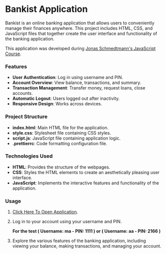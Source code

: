 # Bankist Application

Bankist is an online banking application that allows users to conveniently manage their finances anywhere. This project includes HTML, CSS, and JavaScript files that together create the user interface and functionality of the banking application.

This application was developed during [Jonas Schmedtmann's JavaScript Course](https://www.udemy.com/share/101Wfe3@WNfGGz11Oi9aTz8k04tFZTOeWvzLQXZsSOnuHZXk7n3xF_sBJQTf5GT05dyygfpFow==/).

### Features

- **User Authentication**: Log in using username and PIN.
- **Account Overview**: View balance, transactions, and summary.
- **Transaction Management**: Transfer money, request loans, close accounts.
- **Automatic Logout**: Users logged out after inactivity.
- **Responsive Design**: Works across devices.

### Project Structure
- **index.html**: Main HTML file for the application.
- **style.css**: Stylesheet file containing CSS styles.
- **script.js**: JavaScript file containing application logic.
- **.prettierrc**: Code formatting configuration file.

### Technologies Used

- **HTML**: Provides the structure of the webpages.
- **CSS**: Styles the HTML elements to create an aesthetically pleasing user interface.
- **JavaScript**: Implements the interactive features and functionality of the application.


### Usage

1. [Click Here To Open Application](https://bankist-online-banking-application-abuoelezz.vercel.app/). 
2. Log in to your account using your username and PIN.

   **For the test ( Username: ma - PIN: 1111 ) or  ( Username: aa - PIN: 2166 )**
3. Explore the various features of the banking application, including viewing your balance, making transactions, and managing your account.

